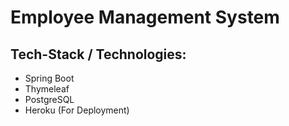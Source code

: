 # Employee Management System

<h2>Tech-Stack / Technologies:</h2>

- Spring Boot
- Thymeleaf
- PostgreSQL
- Heroku (For Deployment)


